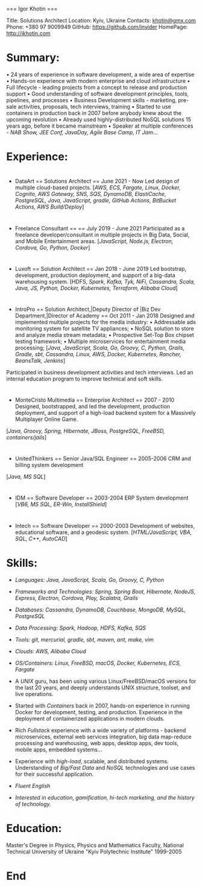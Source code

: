 === Igor Khotin === 

Title:    Solutions Architect
Location: Kyiv, Ukraine
Contacts: khotin@gmx.com
Phone:    +380 97 9009949
GitHub:   https://github.com/invider
HomePage: http://ikhotin.com

# Summary:
• 24 years of experience in software development, a wide area of expertise
• Hands-on experience with modern enterprise and cloud infrastructure
• Full lifecycle - leading projects from a concept to release and production support
• Good understanding of software development principles, tools, pipelines, and processes
• Business Development skills - marketing, pre-sale activities, proposals, tech interviews, training
• Started to use containers in production back in 2007 before anybody knew about the upcoming revolution 
• Already used highly-distributed NoSQL solutions 15 years ago, before it became mainstream
• Speaker at multiple conferences - _NAB Show, JEE Conf, JavaDay, Agile Base Camp, IT Jam_...

# Experience:
#
* DataArt == Solutions Architect == June 2021 - Now
Led design of multiple cloud-based projects.
[_AWS, ECS, Fargate, Linux, Docker, Cognito, AWS Gateway, SNS, SQS, DynamoDB, ElastiCache, PostgreSQL, Java, JavaScript, gradle, GitHub Actions, BitBucket Actions, AWS Build/Deploy_]
#
* Freelance Consultant == == July 2019 - June 2021
Participated as a freelance developer/consultant in multiple projects
in Big Data, Social, and Mobile Entertainment areas.
[_JavaScript, Node.js, Electron, Cordova, Go, Python, Docker_]
#
* Luxoft == Solution Architect == Jan 2018 - June 2019
Led bootstrap, development, production deployment, and support of a big-data warehousing system.
[HDFS, _Spark, Kafka, Tyk, NiFi, Cassandra, Scala, Java, JS, Python, Docker, Kubernetes, Terraform, Alibaba Cloud_]
# 
* IntroPro == Solution Architect,|Deputy Director of |Biz Dev Department,|Director of Academy == Oct 2011 - Jan 2018
Designed and implemented multiple projects for the media industry:
• Addressable ads monitoring system for satellite TV appliances;
• NoSQL solution to store and analyze media stream metadata;
• Prospective Set-Top Box chipset testing framework;
• Multiple microservices for entertainment media processing;
[_Java, JavaScript, Scala, Go, Groovy, C, Python, Grails, Gradle, sbt, Cassandra,
Linux, AWS, Docker, Kubernetes, Rancher, BeansTalk, Jenkins_]

Participated in business development activities and tech interviews.
Led an internal education program to improve technical and soft skills.
#
* MonteCristo Multimedia == Enterprise Architect == 2007 - 2010
Designed, bootstrapped, and led the development, production deployment, and support of a high-load backend system for a Massively Multiplayer Online Game.


[_Java, Groovy, Spring, Hibernate, JBoss, PostgreSQL, FreeBSD, containers/jails_]
#
* UnitedThinkers == Senior Java/SQL Engineer == 2005-2006 
CRM and billing system development

[_Java, MS SQL_]

#
* IDM == Software Developer == 2003-2004
ERP System development
[_VB6, MS SQL, ER-Win, InstallShield_]
#
* Intech == Software Developer == 2000-2003
Development of websites, educational software, and a geodesic system.
[_HTML/JavaScript, VBA, SQL, C++, AutoCAD_]
#
# Skills:
* *Languages:* _Java, JavaScript, Scala, Go, Groovy, C, Python_
* *Frameworks and Technologies:* _Spring, Spring Boot, Hibernate, NodeJS, Express, Electron, Cordova, Play, Scalatra, Grails_ 
* *Databases:* _Cassandra, DynamoDB, Couchbase, MongoDB, MySQL, PostgreSQL_
* *Data Processing:* _Spark, Hadoop, HDFS, Kafka, SQS_
* *Tools:* _git, mercurial, gradle, sbt, maven, ant, make, vim_ 
* *Clouds:* _AWS, Alibaba Cloud_
* *OS/Containers:* _Linux, FreeBSD, macOS, Docker, Kubernetes, ECS, Fargate_

* A *UNIX* guru, has been using various Linux/FreeBSD/macOS versions for the last 20 years, and deeply understands UNIX structure, toolset, and live operations.

* Started with *Containers* back in 2007, hands-on experience in running Docker for development, testing, and production. Experience in the deployment of containerized applications in modern clouds.

* Rich *Fullstack* experience with a wide variety of platforms - backend microservices, external web services integration, big data map-reduce processing and warehousing, web apps, desktop apps, dev tools, mobile apps, embedded systems...

* Experience with *high-load*, scalable, and distributed systems. Understanding of *Big/Fast Data* and *NoSQL* technologies and use cases for their successful application.

* _*Fluent English*_

* _Interested in education, gamification, hi-tech marketing, and the history of technology._
# Education:
Master's Degree in Physics, Physics and Mathematics Faculty,
National Technical University of Ukraine "Kyiv Polytechnic Institute"
1999-2005
# End
